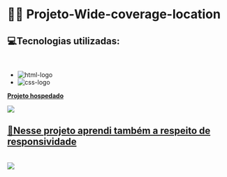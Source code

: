 # 👨‍💻 Projeto-Wide-coverage-location
 
 <h2>💻Tecnologias utilizadas: </h2><br>

 - <img src="https://img.shields.io/badge/HTML5-E34F26?style=for-the-badge&logo=html5&logoColor=white" alt="html-logo"/>
 - <img src="https://img.shields.io/badge/CSS3-1572B6?style=for-the-badge&logo=css3&logoColor=white" alt="css-logo"/>
  <a href="https://felipetaua.github.io/wide-coverage-location/"> <strong>Projeto hospedado</strong>
 
 <img src="https://github.com/kauamath/Projeto-Wide-coverage-location/blob/master/img/desktop.png?raw=true">
 
 <h2>📱Nesse projeto aprendi também a respeito de responsividade  </h2><br>

 
  <img src="https://github.com/kauamath/Projeto-Wide-coverage-location/blob/master/img/mobile.png?raw=true">
